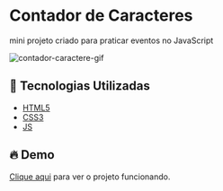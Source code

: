 # Contador de Caracteres
mini projeto criado para praticar eventos no JavaScript

![contador-caractere-gif](https://user-images.githubusercontent.com/80702144/140945042-209e177a-e1a2-4a44-b52d-c7e908614dca.gif)

## 🚀 Tecnologias Utilizadas

- [HTML5](https://www.w3schools.com/html/)
- [CSS3](https://www.w3schools.com/css/)
- [JS](https://www.w3schools.com/js/)

## 🔥 Demo
[Clique aqui](https://mateusmaranhao.github.io/contador-caracteres/) para ver o projeto funcionando.
